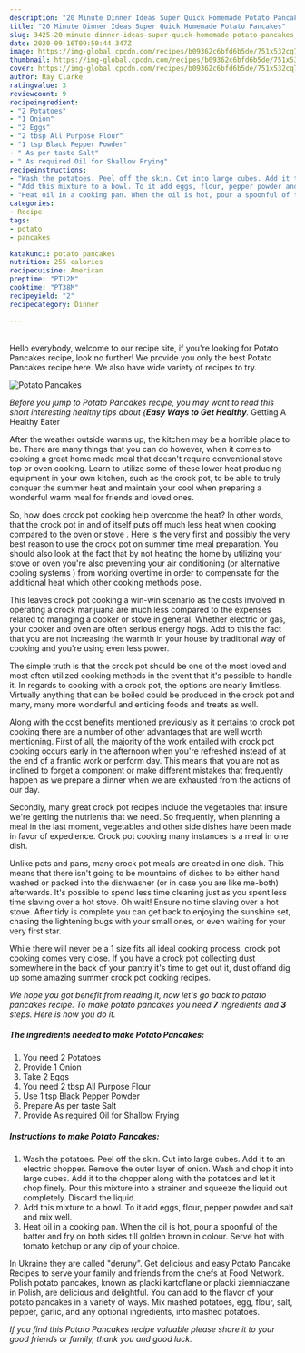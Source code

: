 ```yaml
---
description: "20 Minute Dinner Ideas Super Quick Homemade Potato Pancakes"
title: "20 Minute Dinner Ideas Super Quick Homemade Potato Pancakes"
slug: 3425-20-minute-dinner-ideas-super-quick-homemade-potato-pancakes
date: 2020-09-16T09:50:44.347Z
image: https://img-global.cpcdn.com/recipes/b09362c6bfd6b5de/751x532cq70/potato-pancakes-recipe-main-photo.jpg
thumbnail: https://img-global.cpcdn.com/recipes/b09362c6bfd6b5de/751x532cq70/potato-pancakes-recipe-main-photo.jpg
cover: https://img-global.cpcdn.com/recipes/b09362c6bfd6b5de/751x532cq70/potato-pancakes-recipe-main-photo.jpg
author: Ray Clarke
ratingvalue: 3
reviewcount: 9
recipeingredient:
- "2 Potatoes"
- "1 Onion"
- "2 Eggs"
- "2 tbsp All Purpose Flour"
- "1 tsp Black Pepper Powder"
- " As per taste Salt"
- " As required Oil for Shallow Frying"
recipeinstructions:
- "Wash the potatoes. Peel off the skin. Cut into large cubes. Add it to an electric chopper. Remove the outer layer of onion. Wash and chop it into large cubes. Add it to the chopper along with the potatoes and let it chop finely. Pour this mixture into a strainer and squeeze the liquid out completely. Discard the liquid."
- "Add this mixture to a bowl. To it add eggs, flour, pepper powder and salt and mix well."
- "Heat oil in a cooking pan. When the oil is hot, pour a spoonful of the batter and fry on both sides till golden brown in colour. Serve hot with tomato ketchup or any dip of your choice."
categories:
- Recipe
tags:
- potato
- pancakes

katakunci: potato pancakes 
nutrition: 255 calories
recipecuisine: American
preptime: "PT12M"
cooktime: "PT38M"
recipeyield: "2"
recipecategory: Dinner

---
```

<br>
Hello everybody, welcome to our recipe site, if you're looking for Potato Pancakes recipe, look no further! We provide you only the best Potato Pancakes recipe here. We also have wide variety of recipes to try.
<br>


![Potato Pancakes](https://img-global.cpcdn.com/recipes/b09362c6bfd6b5de/751x532cq70/potato-pancakes-recipe-main-photo.jpg)

<i>Before you jump to Potato Pancakes recipe, you may want to read this short interesting healthy tips about {<strong>Easy Ways to Get Healthy</strong>.</i>
Getting A Healthy Eater


After the weather outside warms up, the kitchen may be a horrible place to be. There are many things that you can do however, when it comes to cooking a great home made meal that doesn't require conventional stove top or oven cooking. Learn to utilize some of these lower heat producing equipment in your own kitchen, such as the crock pot, to be able to truly conquer the summer heat and maintain your cool when preparing a wonderful warm meal for friends and loved ones.

So, how does crock pot cooking help overcome the heat? In other words, that the crock pot in and of itself puts off much less heat when cooking compared to the oven or stove . Here is the very first and possibly the very best reason to use the crock pot on summer time meal preparation. You should also look at the fact that by not heating the home by utilizing your stove or oven you're also preventing your air conditioning (or alternative cooling systems ) from working overtime in order to compensate for the additional heat which other cooking methods pose.

This leaves crock pot cooking a win-win scenario as the costs involved in operating a crock marijuana are much less compared to the expenses related to managing a cooker or stove in general. Whether electric or gas, your cooker and oven are often serious energy hogs. Add to this the fact that you are not increasing the warmth in your house by traditional way of cooking and you're using even less power.

 The simple truth is that the crock pot should be one of the most loved and most often utilized cooking methods in the event that it's possible to handle it. In regards to cooking with a crock pot, the options are nearly limitless.  Virtually anything that can be boiled could be produced in the crock pot and many, many more wonderful and enticing foods and treats as well.



Along with the cost benefits mentioned previously as it pertains to crock pot cooking there are a number of other advantages that are well worth mentioning. First of all, the majority of the work entailed with crock pot cooking occurs early in the afternoon when you're refreshed instead of at the end of a frantic work or perform day. This means that you are not as inclined to forget a component or make different mistakes that frequently happen as we prepare a dinner when we are exhausted from the actions of our day.

Secondly, many great crock pot recipes include the vegetables that insure we're getting the nutrients that we need. So frequently, when planning a meal in the last moment, vegetables and other side dishes have been made in favor of expedience. Crock pot cooking many instances is a meal in one dish.

 Unlike pots and pans, many crock pot meals are created in one dish. This means that there isn't going to be mountains of dishes to be either hand washed or packed into the dishwasher (or in case you are like me-both) afterwards. It's possible to spend less time cleaning just as you spent less time slaving over a hot stove. Oh wait! Ensure no time slaving over a hot stove. After tidy is complete you can get back to enjoying the sunshine set, chasing the lightening bugs with your small ones, or even waiting for your very first star.

While there will never be a 1 size fits all ideal cooking process, crock pot cooking comes very close. If you have a crock pot collecting dust somewhere in the back of your pantry it's time to get out it, dust offand dig up some amazing summer crock pot cooking recipes.


<i>We hope you got benefit from reading it, now let's go back to potato pancakes recipe. To make potato pancakes you need <strong>7</strong> ingredients and <strong>3</strong> steps. Here is how you do it.
</i>

##### The ingredients needed to make Potato Pancakes:

1. You need 2 Potatoes
1. Provide 1 Onion
1. Take 2 Eggs
1. You need 2 tbsp All Purpose Flour
1. Use 1 tsp Black Pepper Powder
1. Prepare  As per taste Salt
1. Provide  As required Oil for Shallow Frying


##### Instructions to make Potato Pancakes:

1. Wash the potatoes. Peel off the skin. Cut into large cubes. Add it to an electric chopper. Remove the outer layer of onion. Wash and chop it into large cubes. Add it to the chopper along with the potatoes and let it chop finely. Pour this mixture into a strainer and squeeze the liquid out completely. Discard the liquid.
1. Add this mixture to a bowl. To it add eggs, flour, pepper powder and salt and mix well.
1. Heat oil in a cooking pan. When the oil is hot, pour a spoonful of the batter and fry on both sides till golden brown in colour. Serve hot with tomato ketchup or any dip of your choice.


In Ukraine they are called &#34;deruny&#34;. Get delicious and easy Potato Pancake Recipes to serve your family and friends from the chefs at Food Network. Polish potato pancakes, known as placki kartoflane or placki ziemniaczane in Polish, are delicious and delightful. You can add to the flavor of your potato pancakes in a variety of ways. Mix mashed potatoes, egg, flour, salt, pepper, garlic, and any optional ingredients, into mashed potatoes. 

<i>If you find this Potato Pancakes recipe valuable please share it to your good friends or family, thank you and good luck.</i>
